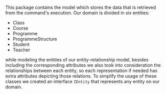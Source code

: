 This package contains the model which stores the data that is retrieved from the command's execution.
Our domain is divided in six entities:
* Class
* Course
* Programme
* ProgrammeStructure
* Student
* Teacher

while modeling the entities of our entity-relationship model, besides including the corresponding attributes we also took into consideration the relationships between each entity, so each representation if needed has extra attributes depicting those relations.
To simplify the usage of these classes we created an interface `IEntity` that represents any entity on our domain.